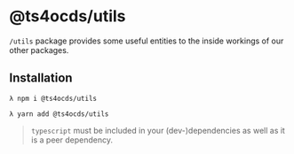 # @ts4ocds/utils

`/utils` package provides some useful entities to the inside workings of our other packages.

## Installation

```shell script
λ npm i @ts4ocds/utils
```

```shell script
λ yarn add @ts4ocds/utils
```

> `typescript` must be included in your (dev-)dependencies as well as it is a peer dependency.
